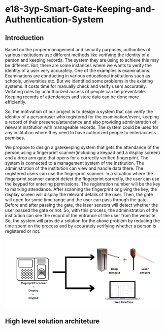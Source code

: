 # e18-3yp-Smart-Gate-Keeping-and-Authentication-System

## Introduction

Based on the proper management and security purposes, authorities of various institutions use different methods like verifying the identity of a person and keeping
records. The system they are using to achieve this may be different. But, there are some instances where we wants to verify the identity of a user very accurately.
One of the examples is examinations. Examinations are conducting in various educational institutions such as schools, universities etc. But we identified some problems
in the existing systems.
It costs time for manually check and verify users accurately.
Violating rules by unauthorized access of people can be preventable.
Keeping records of attendances and store data can be done more efficiently.

So, the motivation of our project is to design a system that can verify the identity of a person/user who registered for the examination/event, keeping a record of their
presence/attendance and also providing administration of relevant institution with manageable records. The system could be used for any institution where they need to
have authorized people to enter/access premises.

We propose to design a gatekeeping system that gets the attendance of the person using a fingerprint scanner(including a keypad and a display screen) and a drop arm gate 
that opens for a correctly verified fingerprint. The system is connected to a management system of the institution. The administration of the institution can view and 
handle data there. The registered users can use the fingerprint scanner. In a situation where the fingerprint scanner cannot detect the fingerprint correctly, the user 
can use the keypad for entering permissions. The registration number will be the key to marking attendance. After scanning the fingerprint or giving the key, the display 
screen will display the relevant details of the user. Then, the gate will open for some time range and the user can pass through the gate. Before and after passing the 
gate, the laser sensors will detect whether the user passed the gate or not. So, with this process, the administration of the institution can see the record of the 
entrance of the user from the website. So, the system will provide a solution for the above problem by reducing the time spent on the process and by accurately verifying 
whether a person is registered or not.

![Project_Into_Image](./docs/System.png)



## High level solution architeture

